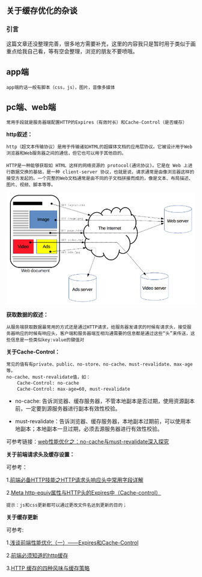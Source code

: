 ## 关于缓存优化的杂谈

### 引言

这篇文章还没整理完善，很多地方需要补充，这里的内容我只是暂时用于类似于画重点给我自己看，等有空会整理，浏览的朋友不要喷哦。

app端
-

	app端的话一般有脚本（css，js），图片，音像多媒体
	
pc端、web端
-
	常用手段就是服务器端配置HTTP的Expires（有效时长）和Cache-Control（是否缓存）

**http叙述：**

	http（超文本传输​​协议）是用于传输诸如HTML的超媒体文档的应用层协议。它被设计用于Web浏览器和Web服务器之间的通信，但它也可以用于其他目的。
	
	HTTP是一种能够获取如 HTML 这样的网络资源的 protocol(通讯协议)。它是在 Web 上进行数据交换的基础，是一种 client-server 协议，也就是说，请求通常是由像浏览器这样的接受方发起的。一个完整的Web文档通常是由不同的子文档拼接而成的，像是文本、布局描述、图片、视频、脚本等等。
	
![客户端于服务端交互](1.png)
	
**获取数据的叙述：**

	从服务端获取数据最常用的方式还是通过HTTP请求，给服务器发请求的时候有请求头，接受服务器响应的时候有响应头，客户端和服务器端互相沟通需要的信息都是通过这些“头”来传送，这些信息是一些类似key:value的键值对
	
**关于Cache-Control：**
	
	常见的值有有private、public、no-store、no-cache、must-revalidate、max-age等。
	no-cache、must-revalidate值，如：
		Cache-Control: no-cache
		Cache-Control: max-age=60, must-revalidate
		
+ no-cache: 告诉浏览器、缓存服务器，不管本地副本是否过期，使用资源副本前，一定要到源服务器进行副本有效性校验。

+ must-revalidate：告诉浏览器、缓存服务器，本地副本过期前，可以使用本地副本；本地副本一旦过期，必须去源服务器进行有效性校验。

可参考链接：[web性能优化之：no-cache与must-revalidate深入探究](https://segmentfault.com/a/1190000007317481)

**关于前端请求头及缓存设置：**

可参考：

1.[前端必备HTTP技能之HTTP请求头响应头中常用字段详解](https://www.jianshu.com/p/6e86903d74f7)

2.[Meta http-equiv属性与HTTP头的Expires中（Cache-control）](httpMeta.md)

	提示：js和css更新都可以通过更改文件名达到更新的目的；

**关于缓存更新**

可参考:

1.[浅谈前端性能优化（一）——Expires和Cache-Control](http://blog.csdn.net/zhouziyu2011/article/details/71312452)

2.[前端必须知道的http缓存](https://segmentfault.com/a/1190000009652182)

3.[HTTP 缓存的四种风味与缓存策略](https://segmentfault.com/a/1190000006689795#articleHeader10)

